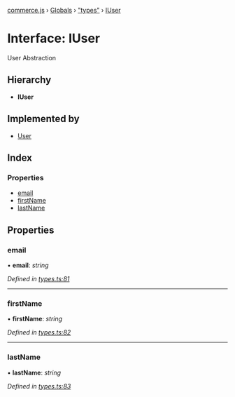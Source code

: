 [commerce.js](../README.md) › [Globals](../globals.md) › ["types"](../modules/_types_.md) › [IUser](_types_.iuser.md)

# Interface: IUser

User Abstraction

## Hierarchy

* **IUser**

## Implemented by

* [User](../classes/_user_.user.md)

## Index

### Properties

* [email](_types_.iuser.md#email)
* [firstName](_types_.iuser.md#firstname)
* [lastName](_types_.iuser.md#lastname)

## Properties

###  email

• **email**: *string*

*Defined in [types.ts:81](https://github.com/shopjs/commerce.js/blob/9ee1908/src/types.ts#L81)*

___

###  firstName

• **firstName**: *string*

*Defined in [types.ts:82](https://github.com/shopjs/commerce.js/blob/9ee1908/src/types.ts#L82)*

___

###  lastName

• **lastName**: *string*

*Defined in [types.ts:83](https://github.com/shopjs/commerce.js/blob/9ee1908/src/types.ts#L83)*
